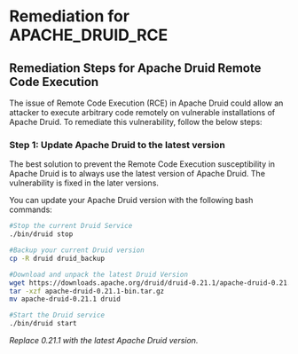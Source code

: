 # Remediation for APACHE_DRUID_RCE

## Remediation Steps for Apache Druid Remote Code Execution

The issue of Remote Code Execution (RCE) in Apache Druid could allow an attacker to execute arbitrary code remotely on vulnerable installations of Apache Druid. To remediate this vulnerability, follow the below steps:

### Step 1: Update Apache Druid to the latest version

The best solution to prevent the Remote Code Execution susceptibility in Apache Druid is to always use the latest version of Apache Druid. The vulnerability is fixed in the later versions. 

You can update your Apache Druid version with the following bash commands:

```bash
#Stop the current Druid Service
./bin/druid stop

#Backup your current Druid version
cp -R druid druid_backup

#Download and unpack the latest Druid Version
wget https://downloads.apache.org/druid/druid-0.21.1/apache-druid-0.21.1-bin.tar.gz
tar -xzf apache-druid-0.21.1-bin.tar.gz
mv apache-druid-0.21.1 druid

#Start the Druid service
./bin/druid start
```

_Replace 0.21.1 with the latest Apache Druid version._